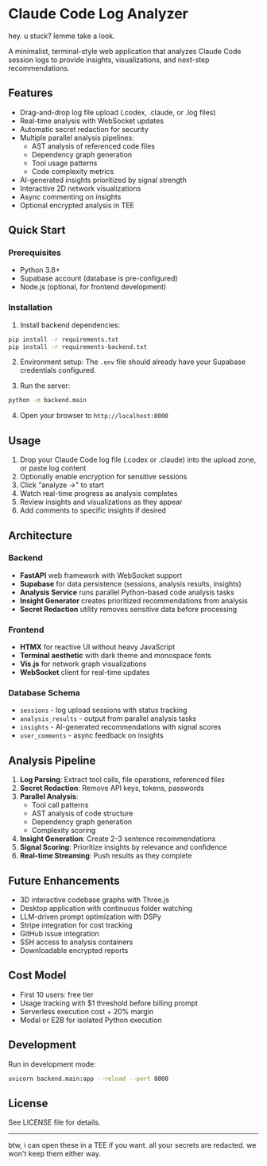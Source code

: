# Claude Code Log Analyzer

hey. u stuck? lemme take a look.

A minimalist, terminal-style web application that analyzes Claude Code session logs to provide insights, visualizations, and next-step recommendations.

## Features

- Drag-and-drop log file upload (.codex, .claude, or .log files)
- Real-time analysis with WebSocket updates
- Automatic secret redaction for security
- Multiple parallel analysis pipelines:
  - AST analysis of referenced code files
  - Dependency graph generation
  - Tool usage patterns
  - Code complexity metrics
- AI-generated insights prioritized by signal strength
- Interactive 2D network visualizations
- Async commenting on insights
- Optional encrypted analysis in TEE

## Quick Start

### Prerequisites

- Python 3.8+
- Supabase account (database is pre-configured)
- Node.js (optional, for frontend development)

### Installation

1. Install backend dependencies:
```bash
pip install -r requirements.txt
pip install -r requirements-backend.txt
```

2. Environment setup:
The `.env` file should already have your Supabase credentials configured.

3. Run the server:
```bash
python -m backend.main
```

4. Open your browser to `http://localhost:8000`

## Usage

1. Drop your Claude Code log file (.codex or .claude) into the upload zone, or paste log content
2. Optionally enable encryption for sensitive sessions
3. Click "analyze →" to start
4. Watch real-time progress as analysis completes
5. Review insights and visualizations as they appear
6. Add comments to specific insights if desired

## Architecture

### Backend

- **FastAPI** web framework with WebSocket support
- **Supabase** for data persistence (sessions, analysis results, insights)
- **Analysis Service** runs parallel Python-based code analysis tasks
- **Insight Generator** creates prioritized recommendations from analysis
- **Secret Redaction** utility removes sensitive data before processing

### Frontend

- **HTMX** for reactive UI without heavy JavaScript
- **Terminal aesthetic** with dark theme and monospace fonts
- **Vis.js** for network graph visualizations
- **WebSocket** client for real-time updates

### Database Schema

- `sessions` - log upload sessions with status tracking
- `analysis_results` - output from parallel analysis tasks
- `insights` - AI-generated recommendations with signal scores
- `user_comments` - async feedback on insights

## Analysis Pipeline

1. **Log Parsing**: Extract tool calls, file operations, referenced files
2. **Secret Redaction**: Remove API keys, tokens, passwords
3. **Parallel Analysis**:
   - Tool call patterns
   - AST analysis of code structure
   - Dependency graph generation
   - Complexity scoring
4. **Insight Generation**: Create 2-3 sentence recommendations
5. **Signal Scoring**: Prioritize insights by relevance and confidence
6. **Real-time Streaming**: Push results as they complete

## Future Enhancements

- 3D interactive codebase graphs with Three.js
- Desktop application with continuous folder watching
- LLM-driven prompt optimization with DSPy
- Stripe integration for cost tracking
- GitHub issue integration
- SSH access to analysis containers
- Downloadable encrypted reports

## Cost Model

- First 10 users: free tier
- Usage tracking with $1 threshold before billing prompt
- Serverless execution cost + 20% margin
- Modal or E2B for isolated Python execution

## Development

Run in development mode:
```bash
uvicorn backend.main:app --reload --port 8000
```

## License

See LICENSE file for details.

---

btw, i can open these in a TEE if you want. all your secrets are redacted. we won't keep them either way.

